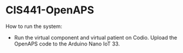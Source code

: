 # CIS441-OpenAPS

How to run the system:

* Run the virtual component and virtual patient on Codio. Upload the OpenAPS code to the Arduino Nano IoT 33.


